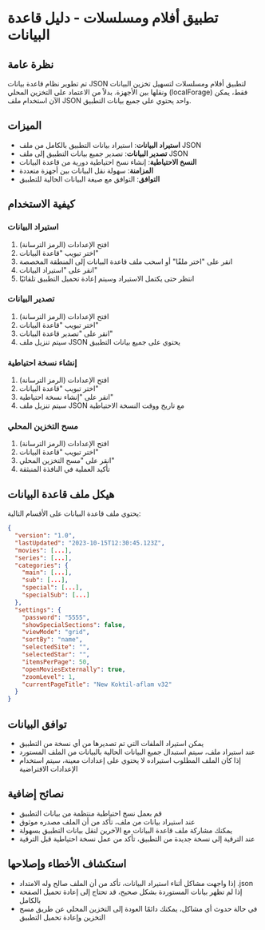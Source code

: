 # تطبيق أفلام ومسلسلات - دليل قاعدة البيانات

## نظرة عامة

تم تطوير نظام قاعدة بيانات JSON لتطبيق أفلام ومسلسلات لتسهيل تخزين البيانات ونقلها بين الأجهزة. بدلاً من الاعتماد على التخزين المحلي (localForage) فقط، يمكن الآن استخدام ملف JSON واحد يحتوي على جميع بيانات التطبيق.

## الميزات

- **استيراد البيانات**: استيراد بيانات التطبيق بالكامل من ملف JSON
- **تصدير البيانات**: تصدير جميع بيانات التطبيق إلى ملف JSON
- **النسخ الاحتياطية**: إنشاء نسخ احتياطية دورية من قاعدة البيانات
- **المزامنة**: سهولة نقل البيانات بين أجهزة متعددة
- **التوافق**: التوافق مع صيغة البيانات الحالية للتطبيق

## كيفية الاستخدام

### استيراد البيانات

1. افتح الإعدادات (الرمز الترسانة)
2. اختر تبويب "قاعدة البيانات"
3. انقر على "اختر ملفًا" أو اسحب ملف قاعدة البيانات إلى المنطقة المخصصة
4. انقر على "استيراد البيانات"
5. انتظر حتى يكتمل الاستيراد وسيتم إعادة تحميل التطبيق تلقائيًا

### تصدير البيانات

1. افتح الإعدادات (الرمز الترسانة)
2. اختر تبويب "قاعدة البيانات"
3. انقر على "تصدير قاعدة البيانات"
4. سيتم تنزيل ملف JSON يحتوي على جميع بيانات التطبيق

### إنشاء نسخة احتياطية

1. افتح الإعدادات (الرمز الترسانة)
2. اختر تبويب "قاعدة البيانات"
3. انقر على "إنشاء نسخة احتياطية"
4. سيتم تنزيل ملف JSON مع تاريخ ووقت النسخة الاحتياطية

### مسح التخزين المحلي

1. افتح الإعدادات (الرمز الترسانة)
2. اختر تبويب "قاعدة البيانات"
3. انقر على "مسح التخزين المحلي"
4. تأكيد العملية في النافذة المنبثقة

## هيكل ملف قاعدة البيانات

يحتوي ملف قاعدة البيانات على الأقسام التالية:

```json
{
  "version": "1.0",
  "lastUpdated": "2023-10-15T12:30:45.123Z",
  "movies": [...],
  "series": [...],
  "categories": {
    "main": [...],
    "sub": [...],
    "special": [...],
    "specialSub": [...]
  },
  "settings": {
    "password": "5555",
    "showSpecialSections": false,
    "viewMode": "grid",
    "sortBy": "name",
    "selectedSite": "",
    "selectedStar": "",
    "itemsPerPage": 50,
    "openMoviesExternally": true,
    "zoomLevel": 1,
    "currentPageTitle": "New Koktil-aflam v32"
  }
}
```

## توافق البيانات

- يمكن استيراد الملفات التي تم تصديرها من أي نسخة من التطبيق
- عند استيراد ملف، سيتم استبدال جميع البيانات الحالية بالبيانات من الملف المستورد
- إذا كان الملف المطلوب استيراده لا يحتوي على إعدادات معينة، سيتم استخدام الإعدادات الافتراضية

## نصائح إضافية

- قم بعمل نسخ احتياطية منتظمة من بيانات التطبيق
- عند استيراد بيانات من ملف، تأكد من أن الملف مصدره موثوق
- يمكنك مشاركة ملف قاعدة البيانات مع الآخرين لنقل بيانات التطبيق بسهولة
- عند الترقية إلى نسخة جديدة من التطبيق، تأكد من عمل نسخة احتياطية قبل الترقية

## استكشاف الأخطاء وإصلاحها

- إذا واجهت مشاكل أثناء استيراد البيانات، تأكد من أن الملف صالح وله الامتداد .json
- إذا لم تظهر بيانات المستوردة بشكل صحيح، قد تحتاج إلى إعادة تحميل الصفحة بالكامل
- في حالة حدوث أي مشاكل، يمكنك دائمًا العودة إلى التخزين المحلي عن طريق مسح التخزين وإعادة تحميل التطبيق
